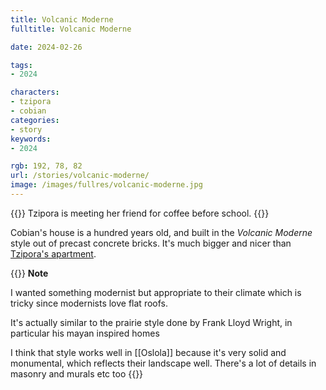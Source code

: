 ```yaml
---
title: Volcanic Moderne
fulltitle: Volcanic Moderne

date: 2024-02-26

tags:
- 2024

characters:
- tzipora
- cobian
categories:
- story
keywords:
- 2024

rgb: 192, 78, 82
url: /stories/volcanic-moderne/
image: /images/fullres/volcanic-moderne.jpg
---
```

{{<note caption>}}
Tzipora is meeting her friend for coffee before school.
{{</note>}}

Cobian's house is a hundred years old, and built in the *Volcanic Moderne* style out of precast concrete bricks. It's much bigger and nicer than [Tzipora's apartment](/stories/apartment-diagram/).

{{<note>}}
**Note**

I wanted something modernist but appropriate to their climate which is tricky since modernists love flat roofs.

It's actually similar to the prairie style done by Frank Lloyd Wright, in particular his mayan inspired homes

I think that style works well in [[Oslola]] because it's very solid and monumental, which reflects their landscape well. There's a lot of details in masonry and murals etc too
{{</note>}}
